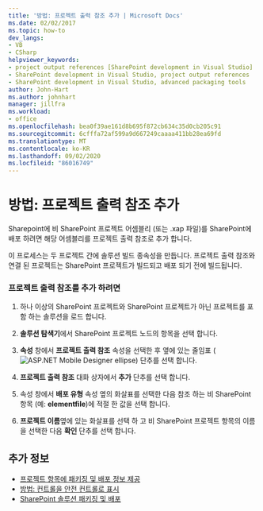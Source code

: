 ```yaml
---
title: '방법: 프로젝트 출력 참조 추가 | Microsoft Docs'
ms.date: 02/02/2017
ms.topic: how-to
dev_langs:
- VB
- CSharp
helpviewer_keywords:
- project output references [SharePoint development in Visual Studio]
- SharePoint development in Visual Studio, project output references
- SharePoint development in Visual Studio, advanced packaging tools
author: John-Hart
ms.author: johnhart
manager: jillfra
ms.workload:
- office
ms.openlocfilehash: bea0f39ae161d8b695f872cb634c35d0cb205c91
ms.sourcegitcommit: 6cfffa72af599a9d667249caaaa411bb28ea69fd
ms.translationtype: MT
ms.contentlocale: ko-KR
ms.lasthandoff: 09/02/2020
ms.locfileid: "86016749"
---
```

# <a name="how-to-add-a-project-output-reference"></a>방법: 프로젝트 출력 참조 추가
  Sharepoint에 비 SharePoint 프로젝트 어셈블리 (또는 .xap 파일)를 SharePoint에 배포 하려면 해당 어셈블리를 프로젝트 출력 참조로 추가 합니다.

 이 프로세스는 두 프로젝트 간에 솔루션 빌드 종속성을 만듭니다. 프로젝트 출력 참조와 연결 된 프로젝트는 SharePoint 프로젝트가 빌드되고 배포 되기 전에 빌드됩니다.

### <a name="to-add-a-project-output-reference"></a>프로젝트 출력 참조를 추가 하려면

1. 하나 이상의 SharePoint 프로젝트와 SharePoint 프로젝트가 아닌 프로젝트를 포함 하는 솔루션을 로드 합니다.

2. **솔루션 탐색기**에서 SharePoint 프로젝트 노드의 항목을 선택 합니다.

3. **속성** 창에서 **프로젝트 출력 참조** 속성을 선택한 후 옆에 있는 줄임표 (![ASP.NET Mobile Designer ellipse](../sharepoint/media/mwellipsis.gif "ASP.NET 모바일 디자이너 줄임표")) 단추를 선택 합니다.

4. **프로젝트 출력 참조** 대화 상자에서 **추가** 단추를 선택 합니다.

5. 속성 창에서 **배포 유형** 속성 옆의 화살표를 선택한 다음 참조 하는 비 SharePoint 항목 (예: **elementfile**)에 적절 한 값을 선택 합니다.

6. **프로젝트 이름**옆에 있는 화살표를 선택 하 고 비 SharePoint 프로젝트 항목의 이름을 선택한 다음 **확인** 단추를 선택 합니다.

## <a name="see-also"></a>추가 정보
- [프로젝트 항목에 패키징 및 배포 정보 제공](../sharepoint/providing-packaging-and-deployment-information-in-project-items.md)
- [방법: 컨트롤을 안전 컨트롤로 표시](../sharepoint/how-to-mark-controls-as-safe-controls.md)
- [SharePoint 솔루션 패키징 및 배포](../sharepoint/packaging-and-deploying-sharepoint-solutions.md)
